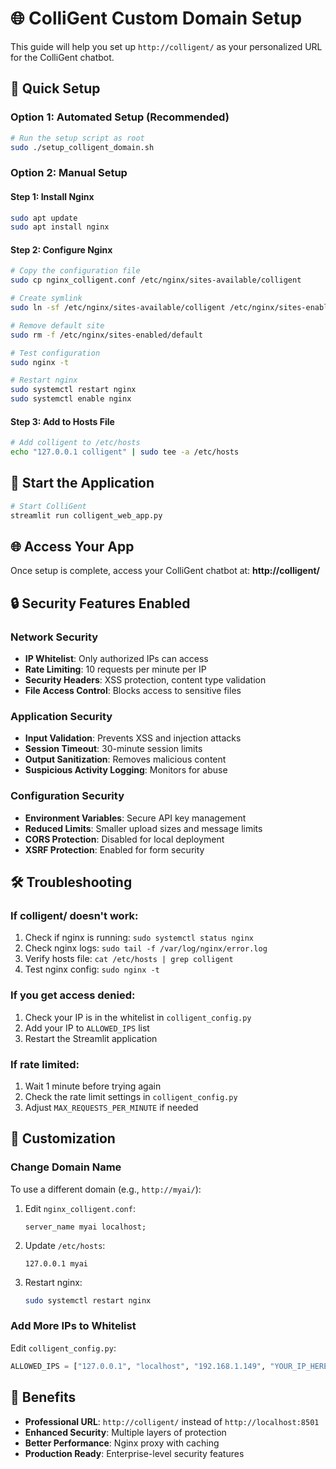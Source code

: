 # 🌐 ColliGent Custom Domain Setup

This guide will help you set up `http://colligent/` as your personalized URL for the ColliGent chatbot.

## 🔧 Quick Setup

### **Option 1: Automated Setup (Recommended)**
```bash
# Run the setup script as root
sudo ./setup_colligent_domain.sh
```

### **Option 2: Manual Setup**

#### **Step 1: Install Nginx**
```bash
sudo apt update
sudo apt install nginx
```

#### **Step 2: Configure Nginx**
```bash
# Copy the configuration file
sudo cp nginx_colligent.conf /etc/nginx/sites-available/colligent

# Create symlink
sudo ln -sf /etc/nginx/sites-available/colligent /etc/nginx/sites-enabled/

# Remove default site
sudo rm -f /etc/nginx/sites-enabled/default

# Test configuration
sudo nginx -t

# Restart nginx
sudo systemctl restart nginx
sudo systemctl enable nginx
```

#### **Step 3: Add to Hosts File**
```bash
# Add colligent to /etc/hosts
echo "127.0.0.1 colligent" | sudo tee -a /etc/hosts
```

## 🚀 Start the Application

```bash
# Start ColliGent
streamlit run colligent_web_app.py
```

## 🌐 Access Your App

Once setup is complete, access your ColliGent chatbot at:
**http://colligent/**

## 🔒 Security Features Enabled

### **Network Security**
- **IP Whitelist**: Only authorized IPs can access
- **Rate Limiting**: 10 requests per minute per IP
- **Security Headers**: XSS protection, content type validation
- **File Access Control**: Blocks access to sensitive files

### **Application Security**
- **Input Validation**: Prevents XSS and injection attacks
- **Session Timeout**: 30-minute session limits
- **Output Sanitization**: Removes malicious content
- **Suspicious Activity Logging**: Monitors for abuse

### **Configuration Security**
- **Environment Variables**: Secure API key management
- **Reduced Limits**: Smaller upload sizes and message limits
- **CORS Protection**: Disabled for local deployment
- **XSRF Protection**: Enabled for form security

## 🛠️ Troubleshooting

### **If colligent/ doesn't work:**
1. Check if nginx is running: `sudo systemctl status nginx`
2. Check nginx logs: `sudo tail -f /var/log/nginx/error.log`
3. Verify hosts file: `cat /etc/hosts | grep colligent`
4. Test nginx config: `sudo nginx -t`

### **If you get access denied:**
1. Check your IP is in the whitelist in `colligent_config.py`
2. Add your IP to `ALLOWED_IPS` list
3. Restart the Streamlit application

### **If rate limited:**
1. Wait 1 minute before trying again
2. Check the rate limit settings in `colligent_config.py`
3. Adjust `MAX_REQUESTS_PER_MINUTE` if needed

## 📝 Customization

### **Change Domain Name**
To use a different domain (e.g., `http://myai/`):

1. Edit `nginx_colligent.conf`:
   ```nginx
   server_name myai localhost;
   ```

2. Update `/etc/hosts`:
   ```
   127.0.0.1 myai
   ```

3. Restart nginx:
   ```bash
   sudo systemctl restart nginx
   ```

### **Add More IPs to Whitelist**
Edit `colligent_config.py`:
```python
ALLOWED_IPS = ["127.0.0.1", "localhost", "192.168.1.149", "YOUR_IP_HERE"]
```

## 🎯 Benefits

- **Professional URL**: `http://colligent/` instead of `http://localhost:8501`
- **Enhanced Security**: Multiple layers of protection
- **Better Performance**: Nginx proxy with caching
- **Production Ready**: Enterprise-level security features
